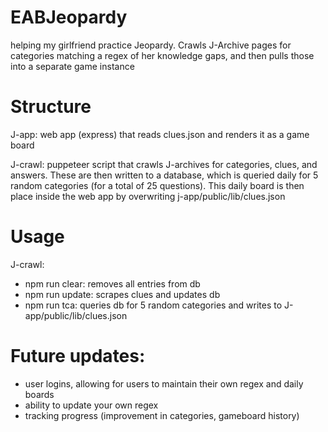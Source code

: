 # EABJeopardy
helping my girlfriend practice Jeopardy. Crawls J-Archive pages for categories matching a regex of her knowledge gaps, and then pulls those into a separate game instance

# Structure

J-app: web app (express) that reads clues.json and renders it as a game board

J-crawl: puppeteer script that crawls J-archives for categories, clues, and answers. These are then written to a database, which is queried daily for 5 random categories (for a total of 25 questions). This daily board is then place inside the web app by overwriting j-app/public/lib/clues.json

# Usage

J-crawl:
- npm run clear: removes all entries from db
- npm run update: scrapes clues and updates db
- npm run tca: queries db for 5 random categories and writes to J-app/public/lib/clues.json


# Future updates:
- user logins, allowing for users to maintain their own regex and daily boards
- ability to update your own regex
- tracking progress (improvement in categories, gameboard history)

